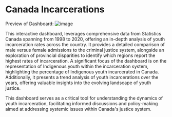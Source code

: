 # Canada Incarcerations

Preview of Dashboard:
![image](https://github.com/Simran-Sn/Canadian-Incarceration/assets/164589061/c74752e5-0df4-4870-b489-7d97fdbd42a7)


This interactive dashboard, leverages comprehensive data from Statistics Canada spanning from 1998 to 2020, offering an in-depth analysis of youth incarceration rates across the country. It provides a detailed comparison of male versus female admissions to the criminal justice system, alongside an exploration of provincial disparities to identify which regions report the highest rates of incarceration. A significant focus of the dashboard is on the representation of Indigenous youth within the incarceration system, highlighting the percentage of Indigenous youth incarcerated in Canada. Additionally, it presents a trend analysis of youth incarcerations over the years, offering valuable insights into the evolving landscape of youth justice. 

This dashboard serves as a critical tool for understanding the dynamics of youth incarceration, facilitating informed discussions and policy-making aimed at addressing systemic issues within Canada's justice system.
